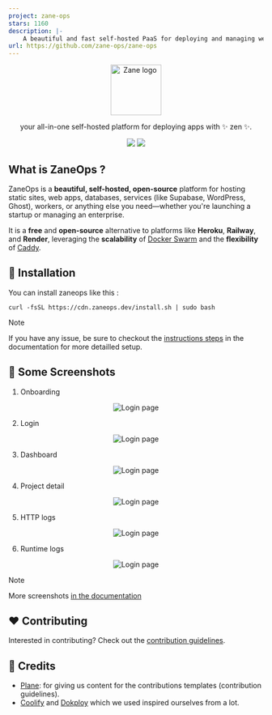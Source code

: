 ```yaml
---
project: zane-ops
stars: 1160
description: |-
    A beautiful and fast self-hosted PaaS for deploying and managing web apps, databases, static websites and more.
url: https://github.com/zane-ops/zane-ops
---
```


<p align="center">
  <picture>
    <source media="(prefers-color-scheme: dark)" srcset="images/ZaneOps-HORIZONTAL-WHITE.svg">
    <source media="(prefers-color-scheme: light)" srcset="./images/ZaneOps-HORIZONTAL-BLACK.svg">
    <img src="./images/ZaneOps-HORIZONTAL-WHITE.svg" alt="Zane logo"  height="100" />
  </picture>
</p>

<div align="center">
<p>
your all-in-one self-hosted platform for deploying apps with ✨ zen ✨.
</p>


<img  src="https://img.shields.io/discord/1348034264670933002?logo=discord&style=for-the-badge&label=Community">

<picture>
 <source media="(prefers-color-scheme: dark)" srcset="https://zaneops.dev/images/project-detail-dark.png">
    <source media="(prefers-color-scheme: light)" srcset="https://zaneops.dev/images/project-detail-light.png">
<img src="https://zaneops.dev/images/project-detail-light.png" />
</picture>

</div>


## What is ZaneOps ?

ZaneOps is a **beautiful, self-hosted, open-source** platform for hosting static sites, web apps, databases, services (like Supabase, WordPress, Ghost), workers, or anything else you need—whether you're launching a startup or managing an enterprise.  

It is a **free** and **open-source** alternative to platforms like **Heroku**, **Railway**, and **Render**, leveraging the **scalability** of [Docker Swarm](https://docs.docker.com/engine/swarm/) and the **flexibility** of [Caddy](https://caddyserver.com/).  


## 🚀 Installation

You can install zaneops like this :

```shell
curl -fsSL https://cdn.zaneops.dev/install.sh | sudo bash
```

> [!NOTE]
> If you have any issue, be sure to checkout the [instructions steps](https://zaneops.dev/installation/) in the documentation for more detailled setup.

## 📸 Some Screenshots


1. Onboarding

  <p align="center">
    <picture>
      <source media="(prefers-color-scheme: dark)" srcset="./images/create-user-dark.png">
      <source media="(prefers-color-scheme: light)" srcset="./images/create-user-light.png">
      <img src="./images/create-user-dark.png" alt="Login page" />
    </picture>
  </p>

2. Login

  <p align="center">
    <picture>
      <source media="(prefers-color-scheme: dark)" srcset="./images/login-dark.png">
      <source media="(prefers-color-scheme: light)" srcset="./images/login-light.png">
      <img src="./images/login-dark.png" alt="Login page" />
    </picture>
  </p>

3. Dashboard

  <p align="center">
    <picture>
      <source media="(prefers-color-scheme: dark)" srcset="./images/dashboard-dark.png">
      <source media="(prefers-color-scheme: light)" srcset="./images/dashboard-light.png">
      <img src="./images/dashboard-dark.png" alt="Login page" />
    </picture>
  </p>

4. Project detail

  <p align="center">
    <picture>
      <source media="(prefers-color-scheme: dark)" srcset="./images/project-detail-dark.png">
      <source media="(prefers-color-scheme: light)" srcset="./images/project-detail-light.png">
      <img src="./images/project-detail-dark.png" alt="Login page" />
    </picture>
  </p>

5. HTTP logs

  <p align="center">
    <picture>
      <source media="(prefers-color-scheme: dark)" srcset="./images/http-logs-dark.png">
      <source media="(prefers-color-scheme: light)" srcset="./images/http-logs-light.png">
      <img src="./images/http-logs-dark.png" alt="Login page" />
    </picture>
  </p>

6. Runtime logs

  <p align="center">
    <picture>
      <source media="(prefers-color-scheme: dark)" srcset="./images/logs-octane-dark.png">
      <source media="(prefers-color-scheme: light)" srcset="./images/logs-octane-light.png">
      <img src="./images/logs-octane-dark.png" alt="Login page" />
    </picture>
  </p>

> [!NOTE]
> More screenshots [in the documentation](https://zaneops.dev/screenshots/)

## ❤️ Contributing

Interested in contributing? Check out the [contribution guidelines](./CONTRIBUTING.md).

## 🙏 Credits

- [Plane](https://github.com/makeplane/plane): for giving us content for the contributions templates (contribution
  guidelines).
- [Coolify](https://github.com/coollabsio/coolify) and [Dokploy](https://github.com/dokploy/dokploy) which we used inspired ourselves from a lot.

